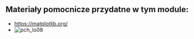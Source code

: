 ## Materiały pomocnicze przydatne w tym module:

* https://matplotlib.org/
* ![pch_lo08](https://user-images.githubusercontent.com/5088643/147222884-70cfd64b-06e5-44de-b57b-bdb6ff3b0433.png)

